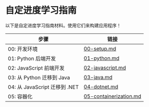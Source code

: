 # 自定进度学习指南

以下是自定进度学习指南材料。使用它们来构建应用程序！

| 步骤                               | 链接                                               |
|------------------------------------|----------------------------------------------------|
| 00: 开发环境                       | [00-setup.md](./00-setup.md)                       |
| 01: Python 后端开发               | [01-python.md](./01-python.md)                     |
| 02: JavaScript 前端开发           | [02-javascript.md](./02-javascript.md)             |
| 03: 从 Python 迁移到 Java         | [03-java.md](./03-java.md)                         |
| 04: 从 JavaScript 迁移到 .NET     | [04-dotnet.md](./04-dotnet.md)                     |
| 05: 容器化                        | [05-containerization.md](./05-containerization.md) |